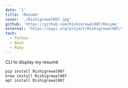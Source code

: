 ```yaml
---
date: '1'
title: 'Resumé'
cover: './Rishigrewal007.jpg'
github: 'https://github.com/RishiGrewal007/Resume'
external: 'https://pypi.org/project/Rishigrewal007/'
tech:
  - Python
  - Bash
  - Ruby
---
```


CLI to display my resumé
```bash
pip install Rishigrewal007
brew install Rishigrewal007
apt install Rishigrewal007
```